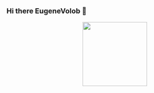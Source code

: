 ### Hi there EugeneVolob 👋
<div id="header" align="center">
  <img src="https://media.giphy.com/media/YvX3ZZ5yfXdChkuRne/giphy.gif" width="150"/>
</div>
<!--
**EugeneVolob/EugeneVolob** is a ✨ _special_ ✨ repository because its `README.md` (this file) appears on your GitHub profile.

Here are some ideas to get you started:

- 🔭 I’m currently working on ...
- 🌱 I’m currently learning ...
- 👯 I’m looking to collaborate on ...
- 🤔 I’m looking for help with ...
- 💬 Ask me about ...
- 📫 How to reach me: ...
- 😄 Pronouns: ...
- ⚡ Fun fact: ...
-->
